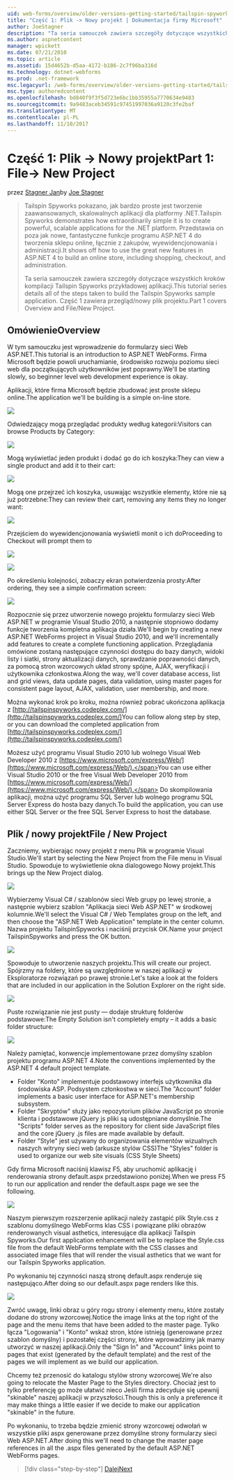 ```yaml
---
uid: web-forms/overview/older-versions-getting-started/tailspin-spyworks/tailspin-spyworks-part-1
title: "Część 1: Plik -> Nowy projekt | Dokumentacja firmy Microsoft"
author: JoeStagner
description: "Ta seria samouczek zawiera szczegóły dotyczące wszystkich kroków kompilacji Tailspin Spyworks przykładowej aplikacji. Część 1 zawiera przegląd/nowy plik projektu."
ms.author: aspnetcontent
manager: wpickett
ms.date: 07/21/2010
ms.topic: article
ms.assetid: 15d4652b-d5aa-4172-b186-2c7f96ba316d
ms.technology: dotnet-webforms
ms.prod: .net-framework
msc.legacyurl: /web-forms/overview/older-versions-getting-started/tailspin-spyworks/tailspin-spyworks-part-1
msc.type: authoredcontent
ms.openlocfilehash: bd840f9f3f5d723e6bc1bb35955a7770634e9483
ms.sourcegitcommit: 9a9483aceb34591c97451997036a9120c3fe2baf
ms.translationtype: MT
ms.contentlocale: pl-PL
ms.lasthandoff: 11/10/2017
---
```

<a name="part-1-file--new-project"></a><span data-ttu-id="91af7-104">Część 1: Plik -> Nowy projekt</span><span class="sxs-lookup"><span data-stu-id="91af7-104">Part 1: File-> New Project</span></span>
====================
<span data-ttu-id="91af7-105">przez [Stagner Jan](https://github.com/JoeStagner)</span><span class="sxs-lookup"><span data-stu-id="91af7-105">by [Joe Stagner](https://github.com/JoeStagner)</span></span>

> <span data-ttu-id="91af7-106">Tailspin Spyworks pokazano, jak bardzo proste jest tworzenie zaawansowanych, skalowalnych aplikacji dla platformy .NET.</span><span class="sxs-lookup"><span data-stu-id="91af7-106">Tailspin Spyworks demonstrates how extraordinarily simple it is to create powerful, scalable applications for the .NET platform.</span></span> <span data-ttu-id="91af7-107">Przedstawia on poza jak nowe, fantastyczne funkcje programu ASP.NET 4 do tworzenia sklepu online, łącznie z zakupów, wyewidencjonowania i administracji.</span><span class="sxs-lookup"><span data-stu-id="91af7-107">It shows off how to use the great new features in ASP.NET 4 to build an online store, including shopping, checkout, and administration.</span></span>
> 
> <span data-ttu-id="91af7-108">Ta seria samouczek zawiera szczegóły dotyczące wszystkich kroków kompilacji Tailspin Spyworks przykładowej aplikacji.</span><span class="sxs-lookup"><span data-stu-id="91af7-108">This tutorial series details all of the steps taken to build the Tailspin Spyworks sample application.</span></span> <span data-ttu-id="91af7-109">Część 1 zawiera przegląd/nowy plik projektu.</span><span class="sxs-lookup"><span data-stu-id="91af7-109">Part 1 covers Overview and File/New Project.</span></span>


## <a id="_Toc260221666"></a><span data-ttu-id="91af7-110">Omówienie</span><span class="sxs-lookup"><span data-stu-id="91af7-110">Overview</span></span>

<span data-ttu-id="91af7-111">W tym samouczku jest wprowadzenie do formularzy sieci Web ASP.NET.</span><span class="sxs-lookup"><span data-stu-id="91af7-111">This tutorial is an introduction to ASP.NET WebForms.</span></span> <span data-ttu-id="91af7-112">Firma Microsoft będzie powoli uruchamianie, środowisko rozwoju poziomu sieci web dla początkujących użytkowników jest poprawny.</span><span class="sxs-lookup"><span data-stu-id="91af7-112">We'll be starting slowly, so beginner level web development experience is okay.</span></span>

<span data-ttu-id="91af7-113">Aplikacji, które firma Microsoft będzie zbudować jest proste sklepu online.</span><span class="sxs-lookup"><span data-stu-id="91af7-113">The application we'll be building is a simple on-line store.</span></span>

![](tailspin-spyworks-part-1/_static/image1.jpg)


<span data-ttu-id="91af7-114">Odwiedzający mogą przeglądać produkty według kategorii:</span><span class="sxs-lookup"><span data-stu-id="91af7-114">Visitors can browse Products by Category:</span></span>

![](tailspin-spyworks-part-1/_static/image2.jpg)

<span data-ttu-id="91af7-115">Mogą wyświetlać jeden produkt i dodać go do ich koszyka:</span><span class="sxs-lookup"><span data-stu-id="91af7-115">They can view a single product and add it to their cart:</span></span>

![](tailspin-spyworks-part-1/_static/image3.jpg)

<span data-ttu-id="91af7-116">Mogą one przejrzeć ich koszyka, usuwając wszystkie elementy, które nie są już potrzebne:</span><span class="sxs-lookup"><span data-stu-id="91af7-116">They can review their cart, removing any items they no longer want:</span></span>

![](tailspin-spyworks-part-1/_static/image4.jpg)

<span data-ttu-id="91af7-117">Przejściem do wyewidencjonowania wyświetli monit o ich do</span><span class="sxs-lookup"><span data-stu-id="91af7-117">Proceeding to Checkout will prompt them to</span></span>

![](tailspin-spyworks-part-1/_static/image5.jpg)

![](tailspin-spyworks-part-1/_static/image6.jpg)

<span data-ttu-id="91af7-118">Po określeniu kolejności, zobaczy ekran potwierdzenia prosty:</span><span class="sxs-lookup"><span data-stu-id="91af7-118">After ordering, they see a simple confirmation screen:</span></span>

![](tailspin-spyworks-part-1/_static/image7.jpg)


<span data-ttu-id="91af7-119">Rozpocznie się przez utworzenie nowego projektu formularzy sieci Web ASP.NET w programie Visual Studio 2010, a następnie stopniowo dodamy funkcje tworzenia kompletna aplikacja działa.</span><span class="sxs-lookup"><span data-stu-id="91af7-119">We'll begin by creating a new ASP.NET WebForms project in Visual Studio 2010, and we'll incrementally add features to create a complete functioning application.</span></span> <span data-ttu-id="91af7-120">Przeglądania omówione zostaną następujące czynności dostępu do bazy danych, widoki listy i siatki, strony aktualizacji danych, sprawdzanie poprawności danych, za pomocą stron wzorcowych układ strony spójne, AJAX, weryfikacji i użytkownika członkostwa.</span><span class="sxs-lookup"><span data-stu-id="91af7-120">Along the way, we'll cover database access, list and grid views, data update pages, data validation, using master pages for consistent page layout, AJAX, validation, user membership, and more.</span></span>

<span data-ttu-id="91af7-121">Można wykonać krok po kroku, można również pobrać ukończona aplikacja z [http://tailspinspyworks.codeplex.com/](http://tailspinspyworks.codeplex.com/)</span><span class="sxs-lookup"><span data-stu-id="91af7-121">You can follow along step by step, or you can download the completed application from [http://tailspinspyworks.codeplex.com/](http://tailspinspyworks.codeplex.com/)</span></span>

<span data-ttu-id="91af7-122">Możesz użyć programu Visual Studio 2010 lub wolnego Visual Web Developer 2010 z [https://www.microsoft.com/express/Web/](https://www.microsoft.com/express/Web/).</span><span class="sxs-lookup"><span data-stu-id="91af7-122">You can use either Visual Studio 2010 or the free Visual Web Developer 2010 from [https://www.microsoft.com/express/Web/](https://www.microsoft.com/express/Web/).</span></span> <span data-ttu-id="91af7-123">Do skompilowania aplikacji, można użyć programu SQL Server lub wolnego programu SQL Server Express do hosta bazy danych.</span><span class="sxs-lookup"><span data-stu-id="91af7-123">To build the application, you can use either SQL Server or the free SQL Server Express to host the database.</span></span>

## <a id="_Toc260221667"></a><span data-ttu-id="91af7-124">Plik / nowy projekt</span><span class="sxs-lookup"><span data-stu-id="91af7-124">File / New Project</span></span>

<span data-ttu-id="91af7-125">Zaczniemy, wybierając nowy projekt z menu Plik w programie Visual Studio.</span><span class="sxs-lookup"><span data-stu-id="91af7-125">We'll start by selecting the New Project from the File menu in Visual Studio.</span></span> <span data-ttu-id="91af7-126">Spowoduje to wyświetlenie okna dialogowego Nowy projekt.</span><span class="sxs-lookup"><span data-stu-id="91af7-126">This brings up the New Project dialog.</span></span>

![](tailspin-spyworks-part-1/_static/image8.jpg)

<span data-ttu-id="91af7-127">Wybierzemy Visual C# / szablonów sieci Web grupy po lewej stronie, a następnie wybierz szablon "Aplikacja sieci Web ASP.NET" w środkowej kolumnie.</span><span class="sxs-lookup"><span data-stu-id="91af7-127">We'll select the Visual C# / Web Templates group on the left, and then choose the "ASP.NET Web Application" template in the center column.</span></span> <span data-ttu-id="91af7-128">Nazwa projektu TailspinSpyworks i naciśnij przycisk OK.</span><span class="sxs-lookup"><span data-stu-id="91af7-128">Name your project TailspinSpyworks and press the OK button.</span></span>

![](tailspin-spyworks-part-1/_static/image9.jpg)

<span data-ttu-id="91af7-129">Spowoduje to utworzenie naszych projektu.</span><span class="sxs-lookup"><span data-stu-id="91af7-129">This will create our project.</span></span> <span data-ttu-id="91af7-130">Spójrzmy na foldery, które są uwzględnione w naszej aplikacji w Eksploratorze rozwiązań po prawej stronie.</span><span class="sxs-lookup"><span data-stu-id="91af7-130">Let's take a look at the folders that are included in our application in the Solution Explorer on the right side.</span></span>

![](tailspin-spyworks-part-1/_static/image10.jpg)

<span data-ttu-id="91af7-131">Puste rozwiązanie nie jest pusty — dodaje strukturę folderów podstawowe:</span><span class="sxs-lookup"><span data-stu-id="91af7-131">The Empty Solution isn't completely empty – it adds a basic folder structure:</span></span>

![](tailspin-spyworks-part-1/_static/image1.png)

<span data-ttu-id="91af7-132">Należy pamiętać, konwencje implementowane przez domyślny szablon projektu programu ASP.NET 4.</span><span class="sxs-lookup"><span data-stu-id="91af7-132">Note the conventions implemented by the ASP.NET 4 default project template.</span></span>

- <span data-ttu-id="91af7-133">Folder "Konto" implementuje podstawowy interfejs użytkownika dla środowiska ASP. Podsystem członkostwa w sieci.</span><span class="sxs-lookup"><span data-stu-id="91af7-133">The "Account" folder implements a basic user interface for ASP.NET's membership subsystem.</span></span>
- <span data-ttu-id="91af7-134">Folder "Skryptów" służy jako repozytorium plików JavaScript po stronie klienta i podstawowe jQuery js pliki są udostępniane domyślnie.</span><span class="sxs-lookup"><span data-stu-id="91af7-134">The "Scripts" folder serves as the repository for client side JavaScript files and the core jQuery .js files are made available by default.</span></span>
- <span data-ttu-id="91af7-135">Folder "Style" jest używany do organizowania elementów wizualnych naszych witryny sieci web (arkusze stylów CSS)</span><span class="sxs-lookup"><span data-stu-id="91af7-135">The "Styles" folder is used to organize our web site visuals (CSS Style Sheets)</span></span>

<span data-ttu-id="91af7-136">Gdy firma Microsoft naciśnij klawisz F5, aby uruchomić aplikację i renderowania strony default.aspx przedstawiono poniżej.</span><span class="sxs-lookup"><span data-stu-id="91af7-136">When we press F5 to run our application and render the default.aspx page we see the following.</span></span>

![](tailspin-spyworks-part-1/_static/image11.jpg)

<span data-ttu-id="91af7-137">Naszym pierwszym rozszerzenie aplikacji należy zastąpić plik Style.css z szablonu domyślnego WebForms klas CSS i powiązane pliki obrazów renderowanych visual asthetics, interesujące dla aplikacji Tailspin Spyworks.</span><span class="sxs-lookup"><span data-stu-id="91af7-137">Our first application enhancement will be to replace the Style.css file from the default WebForms template with the CSS classes and associated image files that will render the visual asthetics that we want for our Tailspin Spyworks application.</span></span>

<span data-ttu-id="91af7-138">Po wykonaniu tej czynności naszą stronę default.aspx renderuje się następująco.</span><span class="sxs-lookup"><span data-stu-id="91af7-138">After doing so our default.aspx page renders like this.</span></span>

![](tailspin-spyworks-part-1/_static/image12.jpg)

<span data-ttu-id="91af7-139">Zwróć uwagę, linki obraz u góry rogu strony i elementy menu, które zostały dodane do strony wzorcowej.</span><span class="sxs-lookup"><span data-stu-id="91af7-139">Notice the image links at the top right of the page and the menu items that have been added to the master page.</span></span> <span data-ttu-id="91af7-140">Tylko łącza "Logowania" i "Konto" wskaż stron, które istnieją (generowane przez szablon domyślny) i pozostałej części strony, które wprowadzimy jak mamy utworzyć w naszej aplikacji.</span><span class="sxs-lookup"><span data-stu-id="91af7-140">Only the "Sign In" and "Account" links point to pages that exist (generated by the default template) and the rest of the pages we will implement as we build our application.</span></span>

<span data-ttu-id="91af7-141">Chcemy też przenosić do katalogu stylów strony wzorcowej.</span><span class="sxs-lookup"><span data-stu-id="91af7-141">We're also going to relocate the Master Page to the Styles directory.</span></span> <span data-ttu-id="91af7-142">Chociaż jest to tylko preferencję go może ułatwić nieco Jeśli firma zdecyduje się upewnij "skinable" naszej aplikacji w przyszłości.</span><span class="sxs-lookup"><span data-stu-id="91af7-142">Though this is only a preference it may make things a little easier if we decide to make our application "skinable" in the future.</span></span>

<span data-ttu-id="91af7-143">Po wykonaniu, to trzeba będzie zmienić strony wzorcowej odwołań w wszystkie pliki aspx generowane przez domyślne strony formularzy sieci Web ASP.NET.</span><span class="sxs-lookup"><span data-stu-id="91af7-143">After doing this we'll need to change the master page references in all the .aspx files generated by the default ASP.NET WebForms pages.</span></span>

>[!div class="step-by-step"]
[<span data-ttu-id="91af7-144">Dalej</span><span class="sxs-lookup"><span data-stu-id="91af7-144">Next</span></span>](tailspin-spyworks-part-2.md)
